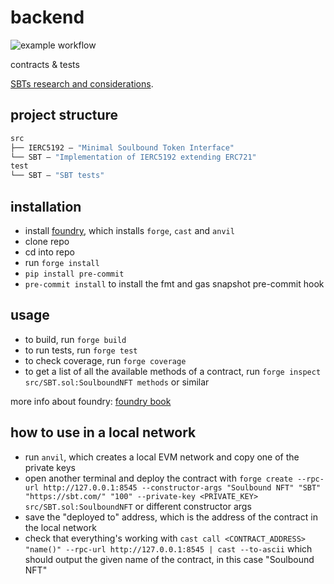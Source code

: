 # backend

![example workflow](https://github.com/cubiclearn/backend/actions/workflows/test.yml/badge.svg)

contracts &amp; tests

[SBTs research and considerations](https://hackmd.io/@donnoh-eth/SBTs).

## project structure

```ml
src
├── IERC5192 — "Minimal Soulbound Token Interface"
└── SBT — "Implementation of IERC5192 extending ERC721"
test
└── SBT — "SBT tests"
```

## installation

- install [foundry](https://github.com/foundry-rs/foundry), which installs `forge`, `cast` and `anvil`
- clone repo
- cd into repo
- run `forge install`
- `pip install pre-commit`
- `pre-commit install` to install the fmt and gas snapshot pre-commit hook

## usage

- to build, run `forge build`
- to run tests, run `forge test`
- to check coverage, run `forge coverage`
- to get a list of all the available methods of a contract, run `forge inspect src/SBT.sol:SoulboundNFT methods` or similar

more info about foundry: [foundry book](https://book.getfoundry.sh/)

## how to use in a local network

- run `anvil`, which creates a local EVM network and copy one of the private keys
- open another terminal and deploy the contract with `forge create --rpc-url http://127.0.0.1:8545 --constructor-args "Soulbound NFT" "SBT" "https://sbt.com/" "100" --private-key <PRIVATE_KEY> src/SBT.sol:SoulboundNFT` or different constructor args
- save the "deployed to" address, which is the address of the contract in the local network
- check that everything's working with `cast call <CONTRACT_ADDRESS> "name()" --rpc-url http://127.0.0.1:8545 | cast --to-ascii` which should output the given name of the contract, in this case "Soulbound NFT"
